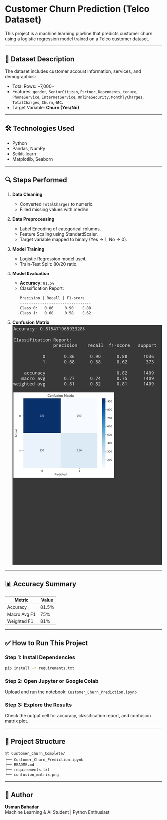 # Customer Churn Prediction (Telco Dataset)

This project is a machine learning pipeline that predicts customer churn using a logistic regression model trained on a Telco customer dataset.

---

## 📂 Dataset Description

The dataset includes customer account information, services, and demographics:
- Total Rows: ~7,000+
- Features: `gender`, `SeniorCitizen`, `Partner`, `Dependents`, `tenure`, `PhoneService`, `InternetService`, `OnlineSecurity`, `MonthlyCharges`, `TotalCharges`, `Churn`, etc.
- Target Variable: **Churn (Yes/No)**

---

## 🛠 Technologies Used
- Python
- Pandas, NumPy
- Scikit-learn
- Matplotlib, Seaborn

---

## 🔍 Steps Performed

1. **Data Cleaning**  
   - Converted `TotalCharges` to numeric.
   - Filled missing values with median.

2. **Data Preprocessing**  
   - Label Encoding of categorical columns.
   - Feature Scaling using StandardScaler.
   - Target variable mapped to binary (Yes → 1, No → 0).

3. **Model Training**  
   - Logistic Regression model used.
   - Train-Test Split: 80/20 ratio.

4. **Model Evaluation**  
   - **Accuracy:** `81.5%`
   - Classification Report:
     ```
     Precision | Recall | F1-score
     --------------------------------
     Class 0:   0.86     0.90    0.88
     Class 1:   0.68     0.58    0.62
     ```

5. **Confusion Matrix**
   ![Confusion Matrix](confusion_matrix.png)

---

## 📊 Accuracy Summary

| Metric       | Value     |
|--------------|-----------|
| Accuracy     | 81.5%     |
| Macro Avg F1 | 75%       |
| Weighted F1  | 81%       |

---

## ✅ How to Run This Project

### Step 1: Install Dependencies
```bash
pip install -r requirements.txt
```

### Step 2: Open Jupyter or Google Colab
Upload and run the notebook: `Customer_Churn_Prediction.ipynb`

### Step 3: Explore the Results
Check the output cell for accuracy, classification report, and confusion matrix plot.

---

## 📁 Project Structure

```
📦 Customer_Churn_Complete/
├── Customer_Churn_Prediction.ipynb
├── README.md
├── requirements.txt
└── confusion_matrix.png
```

---

## 📌 Author
**Usman Bahadar**  
Machine Learning & AI Student | Python Enthusiast  
